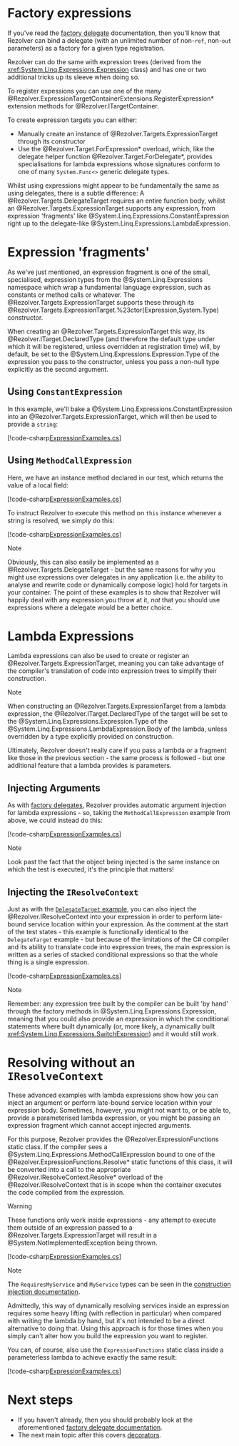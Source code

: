 ﻿# Factory expressions

If you've read the [factory delegate](delegates.md) documentation, then you'll know that Rezolver can bind a delegate (with an unlimited number of non-`ref`, non-`out`
parameters) as a factory for a given type registration.

Rezolver can do the same with expression trees (derived from the <xref:System.Linq.Expressions.Expression> class) and has one or two additional tricks up its sleeve when doing
so.

To register expessions you can use one of the many @Rezolver.ExpressionTargetContainerExtensions.RegisterExpression* extension methods for @Rezolver.ITargetContainer.

To create expression targets you can either:

- Manually create an instance of @Rezolver.Targets.ExpressionTarget through its constructor
- Use the @Rezolver.Target.ForExpression* overload, which, like the delegate helper function @Rezolver.Target.ForDelegate*, provides specialisations for lambda expressions whose
signatures conform to one of many `System.Func<>` generic delegate types.

Whilst using expressions might appear to be fundamentally the same as using delegates, there is a subtle difference:  A @Rezolver.Targets.DelegateTarget requires 
an entire function body, whilst an @Rezolver.Targets.ExpressionTarget supports any expression, from expression 'fragments' like @System.Linq.Expressions.ConstantExpression 
right up to the delegate-like @System.Linq.Expressions.LambdaExpression.

# Expression 'fragments'

As we've just mentioned, an expression fragment is one of the small, specialised, expression types from the @System.Linq.Expressions namespace which wrap a fundamental 
language expression, such as constants or method calls or whatever.  The @Rezolver.Targets.ExpressionTarget supports these through its 
@Rezolver.Targets.ExpressionTarget.%23ctor(Expression,System.Type) constructor.

When creating an @Rezolver.Targets.ExpressionTarget this way, its @Rezolver.ITarget.DeclaredType (and therefore the default type under which it will be registered, unless
overridden at registration time) will, by default, be set to the @System.Linq.Expressions.Expression.Type of the expression you pass to the constructor, unless you pass a 
non-null type explicitly as the second argument.

## Using `ConstantExpression`

In this example, we'll bake a @System.Linq.Expressions.ConstantExpression into an @Rezolver.Targets.ExpressionTarget, which will then be used to provide a `string`:

[!code-csharp[ExpressionExamples.cs](../../../../test/Rezolver.Tests.Examples/ExpressionExamples.cs#example1)]

## Using `MethodCallExpression`

Here, we have an instance method declared in our test, which returns the value of a local field:

[!code-csharp[ExpressionExamples.cs](../../../../test/Rezolver.Tests.Examples/ExpressionExamples.cs#example2a)]

To instruct Rezolver to execute this method on `this` instance whenever a string is resolved, we simply do this:

[!code-csharp[ExpressionExamples.cs](../../../../test/Rezolver.Tests.Examples/ExpressionExamples.cs#example2b)]

> [!NOTE]
> Obviously, this can also easily be implemented as a @Rezolver.Targets.DelegateTarget - but the same reasons for why you might use expressions over delegates in
> any application (i.e. the ability to analyse and rewrite code or dynamically compose logic) hold for targets in your container.  The point of these examples is to show
> that Rezolver will happily deal with any expression you throw at it, *not* that you should use expressions where a delegate would be a better choice.

# Lambda Expressions

Lambda expressions can also be used to create or register an @Rezolver.Targets.ExpressionTarget, meaning you can take advantage of the compiler's translation of code 
into expression trees to simplify their construction.

> [!NOTE]
> When constructing an @Rezolver.Targets.ExpressionTarget from a lambda expression, the @Rezolver.ITarget.DeclaredType of the target will be set to the
> @System.Linq.Expressions.Expression.Type of the @System.Linq.Expressions.LambdaExpression.Body of the lambda, unless overridden by a type explicitly provided on construction.

Ultimately, Rezolver doesn't really care if you pass a lambda or a fragment like those in the previous section - the same process is followed - but one additional feature
that a lambda provides is parameters.

## Injecting Arguments

As with [factory delegates](delegates.md), Rezolver provides automatic argument injection for lambda expressions - so, taking the `MethodCallExpression` example from
above, we could instead do this:

[!code-csharp[ExpressionExamples.cs](../../../../test/Rezolver.Tests.Examples/ExpressionExamples.cs#example3)]

> [!NOTE]
> Look past the fact that the object being injected is the same instance on which the test is executed, it's the principle that matters!

## Injecting the `IResolveContext`

Just as with the [`DelegateTarget` example](Delegates.md#injecting-rezolverresolvecontext), you can also inject the @Rezolver.IResolveContext into your expression in order
to perform late-bound service location within your expression.  As the comment at the start of the test states - this example is functionally identical to the `DelegateTarget`
example - but because of the limitations of the C# compiler and its ability to translate code into expression trees, the main expression is written as a series of stacked 
conditional expressions so that the whole thing is a single expression.

[!code-csharp[ExpressionExamples.cs](../../../../test/Rezolver.Tests.Examples/ExpressionExamples.cs#example4)]

> [!NOTE]
> Remember: any expression tree built by the compiler can be built 'by hand' through the factory methods in @System.Linq.Expressions.Expression, meaning that 
> you could also provide an expression in which the conditional statements where built dynamically (or, more likely, a dynamically built 
> <xref:System.Linq.Expressions.SwitchExpression>) and it would still work.

# Resolving without an `IResolveContext`

These advanced examples with lambda expressions show how you can inject an argument or perform late-bound service location within your expression body.  Sometimes, however,
you might not want to, or be able to, provide a parameterised lambda expression, or you might be passing an expression fragment which cannot accept
injected arguments.

For this purpose, Rezolver provides the @Rezolver.ExpressionFunctions static class.  If the compiler sees a @System.Linq.Expressions.MethodCallExpression bound to one of 
the @Rezolver.ExpressionFunctions.Resolve* static functions of this class, it will be converted into a call to the appropriate @Rezolver.IResolveContext.Resolve* overload of the 
@Rezolver.IResolveContext that is in scope when the container executes the code compiled from the expression.

> [!WARNING]
> These functions only work inside expressions - any attempt to execute them outside of an expression passed to a @Rezolver.Targets.ExpressionTarget will result in 
> a @System.NotImplementedException being thrown.

[!code-csharp[ExpressionExamples.cs](../../../../test/Rezolver.Tests.Examples/ExpressionExamples.cs#example5)]

> [!NOTE]
> The `RequiresMyService` and `MyService` types can be seen in the [construction injection documentation](constructor-injection/index.md#example---injected-class).

Admittedly, this way of dynamically resolving services inside an expression requires some heavy lifting (with reflection in particular) when compared with writing the lambda 
by hand, but it's not intended to be a direct alternative to doing that.  Using this approach is for those times when you simply can't alter how you build the expression
you want to register.

You can, of course, also use the `ExpressionFunctions` static class inside a parameterless lambda to achieve exactly the same result:

[!code-csharp[ExpressionExamples.cs](../../../../test/Rezolver.Tests.Examples/ExpressionExamples.cs#example6)]

# Next steps

- If you haven't already, then you should probably look at the aforementioned [factory delegate documentation](delegates.md).
- The next main topic after this covers [decorators](decorators.md).